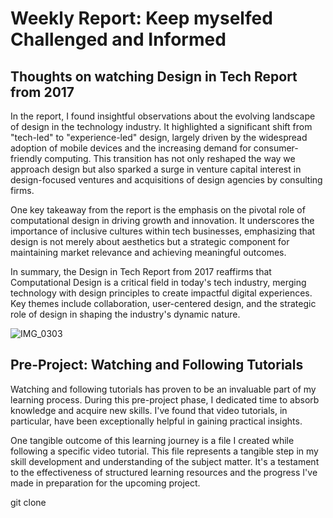 # Weekly Report: Keep myselfed Challenged and Informed

## Thoughts on watching Design in Tech Report from 2017

In the report, I found insightful observations about the evolving landscape of design in the technology industry. It highlighted a significant shift from "tech-led" to "experience-led" design, largely driven by the widespread adoption of mobile devices and the increasing demand for consumer-friendly computing. This transition has not only reshaped the way we approach design but also sparked a surge in venture capital interest in design-focused ventures and acquisitions of design agencies by consulting firms.

One key takeaway from the report is the emphasis on the pivotal role of computational design in driving growth and innovation. It underscores the importance of inclusive cultures within tech businesses, emphasizing that design is not merely about aesthetics but a strategic component for maintaining market relevance and achieving meaningful outcomes.

In summary, the Design in Tech Report from 2017 reaffirms that Computational Design is a critical field in today's tech industry, merging technology with design principles to create impactful digital experiences. Key themes include collaboration, user-centered design, and the strategic role of design in shaping the industry's dynamic nature.

![IMG_0303](https://github.com/Berkeley-MDes/tdf-fa23-JunjieLi426/assets/143133588/bc836929-1b0c-4345-9552-06b490f0d557)

## Pre-Project: Watching and Following Tutorials

Watching and following tutorials has proven to be an invaluable part of my learning process. During this pre-project phase, I dedicated time to absorb knowledge and acquire new skills. I've found that video tutorials, in particular, have been exceptionally helpful in gaining practical insights.

One tangible outcome of this learning journey is a file I created while following a specific video tutorial. This file represents a tangible step in my skill development and understanding of the subject matter. It's a testament to the effectiveness of structured learning resources and the progress I've made in preparation for the upcoming project.

git clone <repository-url>


